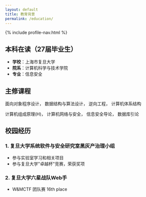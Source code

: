 ```yaml
---
layout: default
title: 教育背景
permalink: /education/
---
```


{% include profile-nav.html %}

## 本科在读（27届毕业生）
- **学校**：上海市复旦大学
- **院系**：计算机科学与技术学院
- **专业**：信息安全

## 主修课程
面向对象程序设计，  数据结构与算法设计，  逆向工程，  计算机体系结构 

计算机组成原理(H)，  计算机网络与安全，  信息安全导论，  数据库引论

## 校园经历

### 1. 复旦大学系统软件与安全研究室黑灰产治理小组
- 参与实验室学习和相关项目
- 参与复旦大学"卓越杯"竞赛，荣获奖项

### 2. 复旦大学六星战队Web手
- W&MCTF 团队赛 16th place

